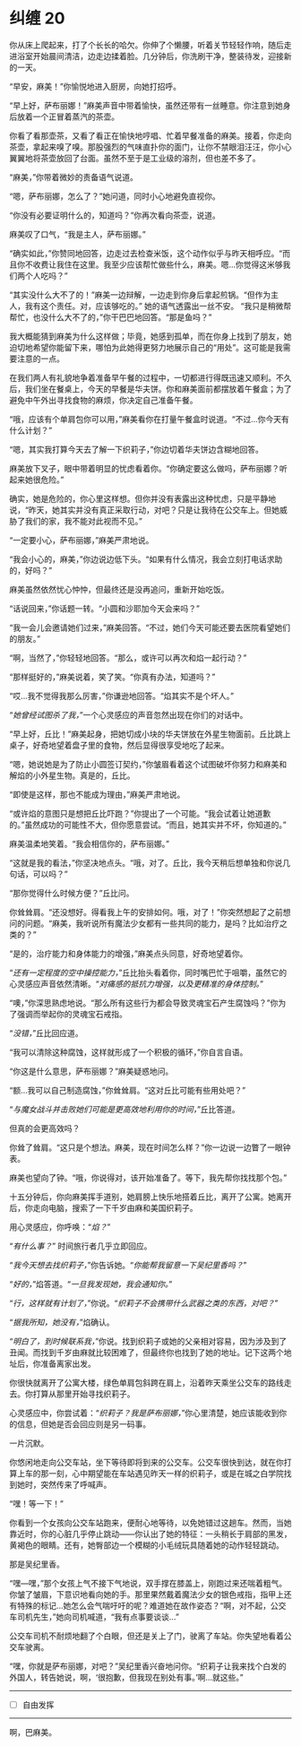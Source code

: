 # 纠缠 20

你从床上爬起来，打了个长长的哈欠。你伸了个懒腰，听着关节轻轻作响，随后走进浴室开始晨间清洁，边走边揉着脸。几分钟后，你洗刷干净，整装待发，迎接新的一天。

“早安，麻美！”你愉悦地进入厨房，向她打招呼。

“早上好，萨布丽娜！”麻美声音中带着愉快，虽然还带有一丝睡意。你注意到她身后放着一个正冒着蒸汽的茶壶。

你看了看那壶茶，又看了看正在愉快地哼唱、忙着早餐准备的麻美。接着，你走向茶壶，拿起来嗅了嗅。那股强烈的气味直扑你的面门，让你不禁眼泪汪汪，你小心翼翼地将茶壶放回了台面。虽然不至于是工业级的溶剂，但也差不多了。

“麻美，”你带着微妙的责备语气说道。

“嗯，萨布丽娜，怎么了？”她问道，同时小心地避免直视你。

“你没有必要证明什么的，知道吗？”你再次看向茶壶，说道。

麻美叹了口气，“我是主人，萨布丽娜。”

“确实如此，”你赞同地回答，边走过去检查米饭，这个动作似乎与昨天相呼应。“而且你不收费让我住在这里。我至少应该帮忙做些什么，麻美。嗯...你觉得这米够我们两个人吃吗？”

“其实没什么大不了的！”麻美一边辩解，一边走到你身后拿起煎锅。“但作为主人，我有这个责任。对，应该够吃的。”
她的语气透露出一丝不安。
“我只是稍微帮帮忙，也没什么大不了的，”你干巴巴地回答。“那是鱼吗？”

我大概能猜到麻美为什么这样做；毕竟，她感到孤单，而在你身上找到了朋友，她迫切地希望你能留下来，哪怕为此她得更努力地展示自己的“用处”。这可能是我需要注意的一点。

在我们两人有礼貌地争着准备早午餐的过程中，一切都进行得既迅速又顺利。不久后，我们坐在餐桌上，今天的早餐是华夫饼。你和麻美面前都摆放着午餐盒；为了避免中午外出寻找食物的麻烦，你决定自己准备午餐。

“哦，应该有个单肩包你可以用，”麻美看你在打量午餐盒时说道。“不过...你今天有什么计划？”

“嗯，其实我打算今天去了解一下织莉子，”你边切着华夫饼边含糊地回答。

麻美放下叉子，眼中带着明显的忧虑看着你。“你确定要这么做吗，萨布丽娜？听起来她很危险。”

确实，她是危险的，你心里这样想。但你并没有表露出这种忧虑，只是平静地说，“昨天，她其实并没有真正采取行动，对吧？只是让我待在公交车上。但她威胁了我们的家，我不能对此视而不见。”

“一定要小心，萨布丽娜，”麻美严肃地说。

“我会小心的，麻美，”你边说边低下头。“如果有什么情况，我会立刻打电话求助的，好吗？”

麻美虽然依然忧心忡忡，但最终还是没再追问，重新开始吃饭。

“话说回来，”你话题一转。“小圆和沙耶加今天会来吗？”

“我一会儿会邀请她们过来，”麻美回答。“不过，她们今天可能还要去医院看望她们的朋友。”

“啊，当然了，”你轻轻地回答。“那么，或许可以再次和焰一起行动？”

“那样挺好的，”麻美说着，笑了笑。“你真有办法，知道吗？”

“哎...我不觉得我那么厉害，”你谦逊地回答。“焰其实不是个坏人。”

“*她曾经试图杀了我，*”一个心灵感应的声音忽然出现在你们的对话中。

“早上好，丘比！”麻美起身，把她切成小块的华夫饼放在外星生物面前。丘比跳上桌子，好奇地望着盘子里的食物，然后显得很享受地吃了起来。

“嗯，她说她是为了防止小圆签订契约，”你皱眉看着这个试图破坏你努力和麻美和解焰的小外星生物。真是的，丘比。

“即使是这样，那也不能成为理由，”麻美严肃地说。

“或许焰的意图只是想把丘比吓跑？”你提出了一个可能。“我会试着让她道歉的。”虽然成功的可能性不大，但你愿意尝试。“而且，她其实并不坏，你知道的。”

麻美温柔地笑着。“我会相信你的，萨布丽娜。”

“这就是我的看法，”你坚决地点头。“哦，对了。丘比，我今天稍后想单独和你说几句话，可以吗？”

“那你觉得什么时候方便？”丘比问。

你耸耸肩。“还没想好。得看我上午的安排如何。哦，对了！”你突然想起了之前想问的问题。“麻美，我听说所有魔法少女都有一些共同的能力，是吗？比如治疗之类的？”

“是的，治疗能力和身体能力的增强，”麻美点头同意，好奇地望着你。

“*还有一定程度的空中操控能力，*”丘比抬头看着你，同时嘴巴忙于咀嚼，虽然它的心灵感应声音依然清晰。“*对痛感的抵抗力增强，以及更精准的身体控制。*”

“噢，”你深思熟虑地说。“那么所有这些行为都会导致灵魂宝石产生腐蚀吗？”你为了强调而举起你的灵魂宝石戒指。

“*没错，*”丘比回应道。

“我可以清除这种腐蚀，这样就形成了一个积极的循环，”你自言自语。

“你这是什么意思，萨布丽娜？”麻美疑惑地问。

“额...我可以自己制造腐蚀，”你耸耸肩。“这对丘比可能有些用处吧？”

“*与魔女战斗并击败她们可能是更高效地利用你的时间，*”丘比答道。

但真的会更高效吗？

你耸了耸肩。“这只是个想法。麻美，现在时间怎么样？”你一边说一边瞥了一眼钟表。

麻美也望向了钟。“哦，你说得对，该开始准备了。等下，我先帮你找找那个包。”

十五分钟后，你向麻美挥手道别，她肩膀上快乐地搭着丘比，离开了公寓。她离开后，你走向电脑，搜索了一下千岁由麻和美国织莉子。

用心灵感应，你呼唤：“*焰？*”

“*有什么事？*” 时间旅行者几乎立即回应。

“*我今天想去找织莉子，*”你告诉她。“*你能帮我留意一下吴纪里香吗？*”

“*好的，*”焰答道。“*一旦我发现她，我会通知你。*”

“*行，这样就有计划了，*”你说。“*织莉子不会携带什么武器之类的东西，对吧？*”

“*据我所知，她没有，*”焰确认。

“*明白了，到时候联系我，*”你说。找到织莉子或她的父亲相对容易，因为涉及到了丑闻。而找到千岁由麻就比较困难了，但最终你也找到了她的地址。记下这两个地址后，你准备离家出发。

你很快就离开了公寓大楼，绿色单肩包斜跨在肩上，沿着昨天乘坐公交车的路线走去。你打算从那里开始寻找织莉子。

心灵感应中，你尝试着：“*织莉子？我是萨布丽娜，*”你心里清楚，她应该能收到你的信息，但她是否会回应则是另一码事。

一片沉默。

你悠闲地走向公交车站，坐下等待即将到来的公交车。公交车很快到达，就在你打算上车的那一刻，心中期望能在车站遇见昨天一样的织莉子，或是在城之白学院找到她时，突然传来了呼喊声。

“嘿！等一下！”

你看到一个女孩向公交车站跑来，便耐心地等待，以免她错过这趟车。然而，当她靠近时，你的心脏几乎停止跳动——你认出了她的特征：一头稍长于肩部的黑发，黄褐色的眼睛。还有，她臀部边一个模糊的小毛绒玩具随着她的动作轻轻跳动。

那是吴纪里香。

“嘿—嘿，”那个女孩上气不接下气地说，双手撑在膝盖上，刚跑过来还喘着粗气。你皱了皱眉，下意识地看向她的手。那里果然戴着魔法少女的银色戒指，指甲上还有特殊的标记...她怎么会气喘吁吁的呢？难道她在故作姿态？“啊，对不起，公交车司机先生，”她向司机喊道，“我有点事要谈谈...”

公交车司机不耐烦地翻了个白眼，但还是关上了门，驶离了车站。你失望地看着公交车驶离。

“嘿，你就是萨布丽娜，对吧？”吴纪里香兴奋地问你。“织莉子让我来找个白发的外国人，转告她说，啊，‘很抱歉，但我现在别处有事。’啊...就这些。”

---

- [ ] 自由发挥

---

啊，巴麻美。
